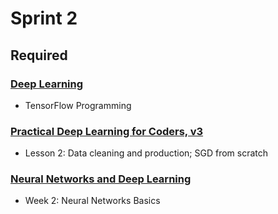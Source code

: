 # Sprint 2

## Required

### [Deep Learning](https://www.kaggle.com/learn/deep-learning)

- TensorFlow Programming

### [Practical Deep Learning for Coders, v3](https://course.fast.ai/index.html)

- Lesson 2: Data cleaning and production; SGD from scratch

### [Neural Networks and Deep Learning](https://www.coursera.org/learn/neural-networks-deep-learning/)

- Week 2: Neural Networks Basics
